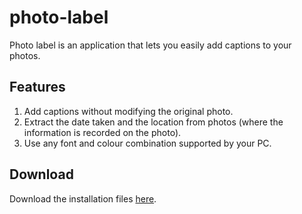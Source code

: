 # photo-label
Photo label is an application that lets you easily add captions to your photos.

## Features
1. Add captions without modifying the original photo.
2. Extract the date taken and the location from photos (where the information is recorded on the photo).
3. Use any font and colour combination supported by your PC.

## Download
Download the installation files [here](http://github.com/wayneallen9/photo-label/PhotoLabel.Setup/Release "Installation files").
